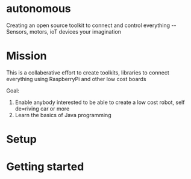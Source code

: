 # autonomous
Creating an open source toolkit to connect and control everything -- Sensors, motors, ioT devices your imagination
# Mission
This  is a collaberative effort to create toolkits, libraries to connect everything using RaspberryPi and other low cost boards

Goal:
1) Enable anybody interested to be able to create a low cost robot, self de=riving car or more
2) Learn the basics of Java programming

# Setup

# Getting started
